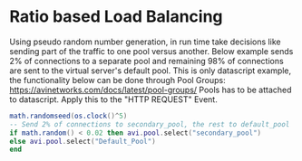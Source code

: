 # Ratio	based	Load	Balancing
Using	pseudo	random	number	generation,	in	run	time	take	decisions	like	sending	part	of	the	traffic	to
one	pool	versus	another.	Below	example	sends	2%	of	connections	to	a	separate	pool	and	remaining
98%	of	connections are	sent	to	the	virtual	server's	default	pool.	This is only datascript example, the functionality below can be done through Pool Groups: https://avinetworks.com/docs/latest/pool-groups/
Pools has to be attached to datascript. Apply this to the "HTTP REQUEST" Event.

```lua
math.randomseed(os.clock()^5)
-- Send 2% of connections to secondary_pool, the rest to default_pool
if math.random() < 0.02 then avi.pool.select("secondary_pool")
else avi.pool.select("Default_Pool")
end
```
